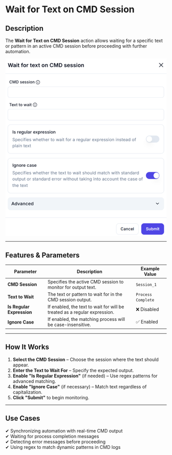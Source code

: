 # **Wait for Text on CMD Session**

## Description

The **Wait for Text on CMD Session** action allows waiting for a specific text or pattern in an active CMD session before proceeding with further automation.

![alt text](wait-for-text-on-cmd-session-1.png)

---

## **Features & Parameters**

| Parameter | Description | Example Value |
|-----------|------------|---------------|
| **CMD Session** | Specifies the active CMD session to monitor for output text. | `Session_1` |
| **Text to Wait** | The text or pattern to wait for in the CMD session output. | `Process Complete` |
| **Is Regular Expression** | If enabled, the text to wait for will be treated as a regular expression. | ❌ Disabled |
| **Ignore Case** | If enabled, the matching process will be case-insensitive. | ✅ Enabled |

---

## **How It Works**

1. **Select the CMD Session** – Choose the session where the text should appear.
2. **Enter the Text to Wait For** – Specify the expected output.
3. **Enable "Is Regular Expression"** (if needed) – Use regex patterns for advanced matching.
4. **Enable "Ignore Case"** (if necessary) – Match text regardless of capitalization.
5. **Click "Submit"** to begin monitoring.

---

## **Use Cases**

✔ Synchronizing automation with real-time CMD output  
✔ Waiting for process completion messages  
✔ Detecting error messages before proceeding  
✔ Using regex to match dynamic patterns in CMD logs  
